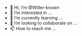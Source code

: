 - 👋 Hi, I’m @Willer-known
- 👀 I’m interested in ...
- 🌱 I’m currently learning ...
- 💞️ I’m looking to collaborate on ...
- 📫 How to reach me ...

<!---
Willer-known/Willer-known is a ✨ special ✨ repository because its `README.md` (this file) appears on your GitHub profile.
You can click the Preview link to take a look at your changes.
--->
